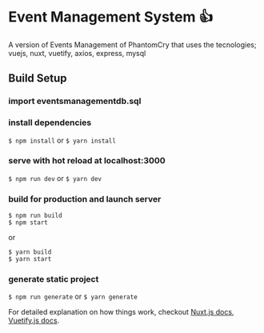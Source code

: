 # Event Management System :thumbsup:

A version of Events Management of PhantomCry that uses the tecnologies; vuejs, nuxt, vuetify, axios, express, mysql

## Build Setup
### import eventsmanagementdb.sql

### install dependencies
`$ npm install` or `$ yarn install`

### serve with hot reload at localhost:3000
`$ npm run dev` or `$ yarn dev`

### build for production and launch server
```
$ npm run build
$ npm start
```
or
```
$ yarn build
$ yarn start
```
### generate static project
`$ npm run generate` or `$ yarn generate`

For detailed explanation on how things work, checkout [Nuxt.js docs](https://nuxtjs.org), [Vuetify.js docs](https://vuetifyjs.com/en/).